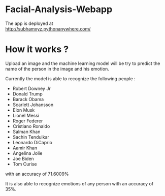 # Facial-Analysis-Webapp

The app is deployed at <br/> http://subhamxyz.pythonanywhere.com/


# How it works ?
Upload an image and the machine learning model will be try to predict the name of the person in the image and his emotion.


Currently the model is able to recognize the following people :


* Robert Downey Jr
* Donald Trump
* Barack Obama
* Scarlett Johansson
* Elon Musk
* Lionel Messi
* Roger Federer
* Cristiano Ronaldo
* Salman Khan
* Sachin Tendulkar
* Leonardo DiCaprio
* Aamir Khan
* Angelina Jolie
* Joe Biden
* Tom Curise

with an accuracy of 71.6009%

It is also able to recognize emotions of any person with an accuracy of 35%.
